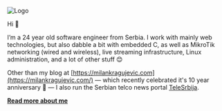 ![Logo](https://milankragujevic.com/uploads/mk-logo-github.png)

Hi 👋

I’m a 24 year old software engineer from Serbia. I work with mainly web technologies, but also dabble a bit with embedded C, as well as MikroTik networking (wired and wireless), live streaming infrastructure, Linux administration, and a lot of other stuff 😊

Other than my blog at [https://milankragujevic.com](https://milankragujevic.com/) — which recently celebrated it's 10 year anniversary 🎉 — I also run the Serbian telco news portal [TeleSrbija](https://telesrbija.com). 

[**Read more about me**](https://milankragujevic.com/about)
